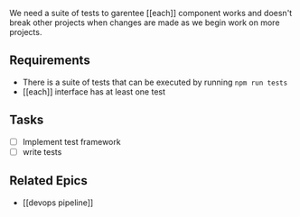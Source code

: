 We need a suite of tests to garentee [[each]] component works and doesn't break other projects when changes are made as we begin work on more projects.

## Requirements

- There is a suite of tests that can be executed by running `npm run tests`
- [[each]] interface has at least one test

## Tasks
- [ ] Implement test framework
- [ ] write tests

## Related Epics

- [[devops pipeline]]